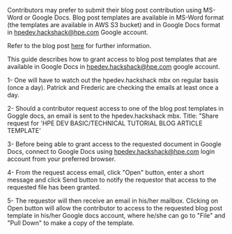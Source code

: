 Contributors may prefer to submit their blog post contribution using MS-Word or Google Docs. 
Blog post templates are available in MS-Word format (the templates are available in AWS S3 bucket) and in Google Docs format in hpedev.hackshack@hpe.com Google account.

Refer to the blog post [here](https://developer.hpe.com/blog/be-an-hpe-dev-blogger/) for further information.

This guide describes how to grant access to blog post templates that are available in Google Docs in hpedev.hackshack@hpe.com google account.

1-	One will have to watch out the hpedev.hackshack mbx on regular basis (once a day). Patrick and Frederic are checking the emails at least once a day.

2-	Should a contributor request access to one of the blog post templates in Goggle docs, an email is sent to the hpedev.hackshack mbx. Title:
"Share request for 'HPE DEV BASIC/TECHNICAL TUTORIAL BLOG ARTICLE TEMPLATE'

3- Before being able to grant access to the requested document in Google Docs, connect to Google Docs using hpedev.hackshack@hpe.com login account from your preferred browser.

4- From the request access email, click "Open" button, enter a short message and click Send button to notify the requestor that access to the requested file has been granted.

5- The requestor will then receive an email in his/her mailbox. Clicking on Open button will allow the contributor to access to the requested blog post template in his/her Google docs account, 
where he/she can go to "File" and "Pull Down" to make a copy of the template.
